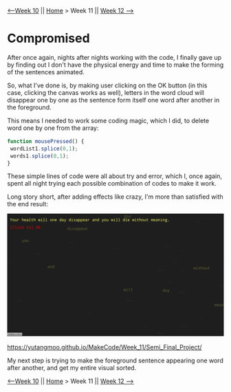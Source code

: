 [⟵Week 10](https://yutangmoo.github.io/MakeCode/Week_10) || [Home](https://yutangmoo.github.io/MakeCode/) > Week 11 ||  [Week 12 ⟶](https://yutangmoo.github.io/MakeCode/Week_12)



# Compromised

After once again, nights after nights working with the code, I finally gave up by finding out I don't have the physical energy and time to make the forming of the sentences animated.

So, what I've done is, by making user clicking on the OK button (in this case, clicking the canvas works as well), letters in the word cloud will disappear one by one as the sentence form itself one word after another in the foreground. 

This means I needed to work some coding magic, which I did, to delete word one by one from the array:

```javascript
function mousePressed() {
 wordList1.splice(0,1);
 words1.splice(0,1);
}
```

These simple lines of code were all about try and error, which I, once again, spent all night trying each possible combination of codes to make it work.

Long story short, after adding effects like crazy, I'm more than satisfied with the end result:

![1](https://github.com/YutangMoo/MakeCode/blob/master/Week_11/Images/1.png?raw=true)

https://yutangmoo.github.io/MakeCode/Week_11/Semi_Final_Project/

My next step is trying to make the foreground sentence appearing one word after another, and get my entire visual sorted.



[⟵Week 10](https://yutangmoo.github.io/MakeCode/Week_10) || [Home](https://yutangmoo.github.io/MakeCode/) > Week 11 ||  [Week 12 ⟶](https://yutangmoo.github.io/MakeCode/Week_12)